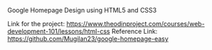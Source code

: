 Google Homepage Design using HTML5 and CSS3

Link for the project: https://www.theodinproject.com/courses/web-development-101/lessons/html-css
Reference Link: https://github.com/Mugilan23/google-homepage-easy
